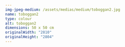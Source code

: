 ```yaml
---
img-jpeg-medium: /assets/medias/medium/toboggan2.jpg
name: toboggan2
type: colour
alt: toboggan2
dimensions: 50 x 50 cm
originalWidth: "2810"
originalHeight: "2804"
---
```

